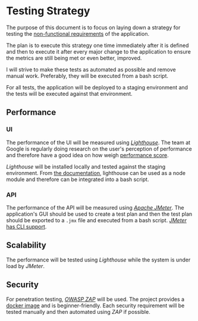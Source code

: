 # Testing Strategy

The purpose of this document is to focus on laying down a strategy for testing the [non-functional
requirements](non-functional-requirements.md) of the application.

The plan is to execute this strategy one time immediately after it is defined and then to execute it
after every major change to the application to ensure the metrics are still being met or even
better, improved.

I will strive to make these tests as automated as possible and remove manual work. Preferably,
they will be executed from a bash script.

For all tests, the application will be deployed to a staging environment and the tests will be
executed against that environment.

## Performance

### UI

The performance of the UI will be measured using
[_Lighthouse_](https://developers.google.com/web/tools/lighthouse/). The team at Google is regularly
doing research on the user's perception of performance and therefore have a good idea on how weigh
[performance
score](https://developer.chrome.com/en/docs/lighthouse/performance/performance-scoring/).

_Lighthouse_ will be installed locally and tested against the staging environment. From
[the documentation](https://github.com/GoogleChrome/lighthouse#using-the-node-cli), lighthouse can
be used as a node module and therefore can be integrated into a bash script.

### API

The performance of the API will be measured using [_Apache JMeter_](http://jmeter.apache.org/). The
application's GUI should be used to create a test plan and then the test plan should  be exported to
a `.jmx` file and executed from a bash script.
[_JMeter_ has CLI support](https://blog.e-zest.com/how-to-run-jmeter-in-non-gui-mode/).

## Scalability

The performance will be tested using _Lighthouse_ while the system is under load by
_JMeter_.

## Security

For penetration testing, [_OWASP ZAP_](https://owasp.org/www-project-zap/) will be used. The project
provides a [docker image](https://www.zaproxy.org/docs/docker/about/) and is beginner-friendly. Each
security requirement will be tested manually and then automated using _ZAP_ if possible.
